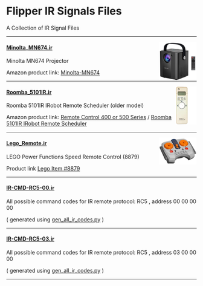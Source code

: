 # Flipper IR Signals Files #

A Collection of IR Signal Files

---
<img align="right" src=".Minolta-MN674.png" width=100>

#### [Minolta_MN674.ir](Minolta_MN674.ir) ####

Minolta MN674 Projector

Amazon product link: [Minolta-MN674](https://www.amazon.com/Minolta-MN674/dp/B08WZ3DNL2/)

---
<img align="right" src=".Roomba_5101IR.png" height=100>

#### [Roomba_5101IR.ir](Roomba_5101IR.ir) ####

Roomba 5101IR IRobot Remote Scheduler (older model)

Amazon product link: [Remote Control 400 or 500 Series](https://www.amazon.com/Ship-Roomba-Scheduler-Remote-Control/dp/B01693B816/) / [Roomba 5101IR IRobot Remote Scheduler](https://www.amazon.com/Roomba-5101IR-IRobot-Remote-Scheduler/dp/B000E7DL9Q)


---
<img align="right" src=".Lego-Train-Remote.png" width=100>

#### [Lego_Remote.ir](Lego_Remote.ir) ####

LEGO Power Functions Speed Remote Control (8879)

Product link [Lego Item #8879](https://www.lego.com/en-us/product/lego-power-functions-ir-speed-remote-control-8879)

---
#### [IR-CMD-RC5-00.ir](IR-CMD-RC5-00.ir) ####

All possible command codes for IR remote protocol: RC5 , address 00 00 00 00

( generated using [gen_all_ir_codes.py](../gen_all_ir_codes.py) )

---
#### [IR-CMD-RC5-03.ir](IR-CMD-RC5-03.ir) ####

All possible command codes for IR remote protocol: RC5 , address 03 00 00 00

( generated using [gen_all_ir_codes.py](../gen_all_ir_codes.py) )

---
